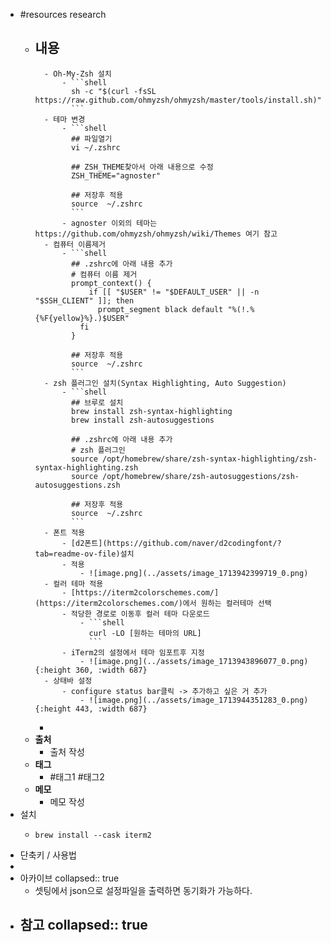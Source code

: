 - #resources research
	- **내용**
		-
			- Oh-My-Zsh 설치
				- ```shell
				  sh -c "$(curl -fsSL https://raw.github.com/ohmyzsh/ohmyzsh/master/tools/install.sh)"
				  ```
			- 테마 변경
				- ```shell
				  ## 파일열기
				  vi ~/.zshrc
				  
				  ## ZSH_THEME찾아서 아래 내용으로 수정
				  ZSH_THEME="agnoster"
				  
				  ## 저장후 적용
				  source  ~/.zshrc
				  ```
				- agnoster 이외의 테마는 https://github.com/ohmyzsh/ohmyzsh/wiki/Themes 여기 참고
			- 컴퓨터 이름제거
				- ```shell
				  ## .zshrc에 아래 내용 추가
				  # 컴퓨터 이름 제거
				  prompt_context() {
				      if [[ "$USER" != "$DEFAULT_USER" || -n "$SSH_CLIENT" ]]; then
				        prompt_segment black default "%(!.%{%F{yellow}%}.)$USER"
				    fi
				  }
				  
				  ## 저장후 적용
				  source  ~/.zshrc
				  ```
			- zsh 플러그인 설치(Syntax Highlighting, Auto Suggestion)
				- ```shell
				  ## 브루로 설치
				  brew install zsh-syntax-highlighting
				  brew install zsh-autosuggestions
				  
				  ## .zshrc에 아래 내용 추가
				  # zsh 플러그인
				  source /opt/homebrew/share/zsh-syntax-highlighting/zsh-syntax-highlighting.zsh
				  source /opt/homebrew/share/zsh-autosuggestions/zsh-autosuggestions.zsh
				  
				  ## 저장후 적용
				  source  ~/.zshrc
				  ```
			- 폰트 적용
				- [d2폰트](https://github.com/naver/d2codingfont/?tab=readme-ov-file)설치
				- 적용
					- ![image.png](../assets/image_1713942399719_0.png)
			- 컬러 테마 적용
				- [https://iterm2colorschemes.com/](https://iterm2colorschemes.com/)에서 원하는 컬러테마 선택
				- 적당한 경로로 이동후 컬러 테마 다운로드
					- ```shell
					  curl -LO [원하는 테마의 URL]
					  ```
				- iTerm2의 설정에서 테마 임포트후 지정
					- ![image.png](../assets/image_1713943896077_0.png){:height 360, :width 687}
			- 상태바 설정
				- configure status bar클릭 -> 추가하고 싶은 거 추가
					- ![image.png](../assets/image_1713944351283_0.png){:height 443, :width 687}
		-
	- **출처**
		- 출처 작성
	- **태그**
		- #태그1 #태그2
	- **메모**
		- 메모 작성
- 설치
	- ```shell
	  brew install --cask iterm2
	  ```
- 단축키 / 사용법
-
- 아카이브
  collapsed:: true
	- 셋팅에서 json으로 설정파일을 출력하면 동기화가 가능하다.
- 참고
  collapsed:: true
	-